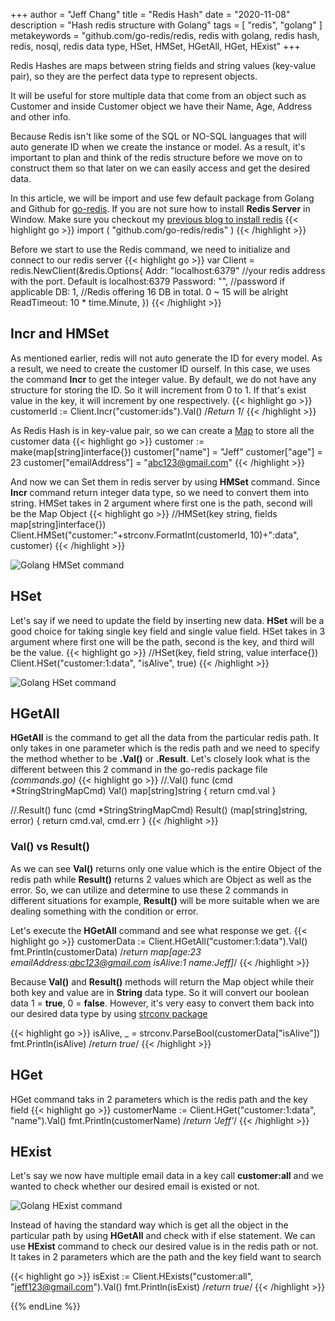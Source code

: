 +++
author = "Jeff Chang"
title = "Redis Hash"
date = "2020-11-08"
description = "Hash redis structure with Golang"
tags = [
    "redis", "golang"
]
metakeywords = "github.com/go-redis/redis, redis with golang, redis hash, redis, nosql, redis data type, HSet, HMSet, HGetAll, HGet, HExist"
+++

Redis Hashes are maps between string fields and string values (key-value pair), so they are the perfect data type to represent objects.

It will be useful for store multiple data that come from an object such as Customer and inside Customer object we have their Name, Age, Address and other info.

Because Redis isn't like some of the SQL or NO-SQL languages that will auto generate ID when we create the instance or model.
As a result, it's important to plan and think of the redis structure before we move on to construct them so that later on we can easily access and get the desired data.

In this article, we will be import and use few default package from Golang and Github for [go-redis](https://github.com/go-redis/redis). If you are not sure how to install **Redis Server** in Window. Make sure you checkout my [previous blog to install redis](/post/setup-redis)
{{< highlight go >}}
import (
	"github.com/go-redis/redis"
)
{{< /highlight >}}

Before we start to use the Redis command, we need to initialize and connect to our redis server
{{< highlight go >}}
var Client = redis.NewClient(&redis.Options{
	Addr:        "localhost:6379" //your redis address with the port. Default is localhost:6379
	Password:    "", //password if applicable
	DB:          1, //Redis offering 16 DB in total. 0 ~ 15 will be alright
	ReadTimeout: 10 * time.Minute,
})
{{< /highlight >}}

## Incr and HMSet
As mentioned earlier, redis will not auto generate the ID for every model. As a result, we need to create the customer ID ourself. In this case, we uses the command **Incr** to get the integer value. By default, we do not have any structure for storing the ID. So it will increment from 0 to 1. If that's exist value in the key, it will increment by one respectively.
{{< highlight go >}}
customerId := Client.Incr("customer:ids").Val() /*Return 1*/
{{< /highlight >}}

As Redis Hash is in key-value pair, so we can create a [Map](https://gobyexample.com/maps) to store all the customer data
{{< highlight go >}}
customer := make(map[string]interface{})
customer["name"] = "Jeff"
customer["age"] = 23
customer["emailAddress"] = "abc123@gmail.com"
{{< /highlight >}}

And now we can Set them in redis server by using **HMSet** command. Since **Incr** command return integer data type, so we need to convert them into string.
HMSet takes in 2 argument where first one is the path, second will be the Map Object
{{< highlight go >}}
//HMSet(key string, fields map[string]interface{})
Client.HMSet("customer:"+strconv.FormatInt(customerId, 10)+":data", customer)
{{< /highlight >}}

![Golang HMSet command](/images/go_redis_01.JPG)


## HSet
Let's say if we need to update the field by inserting new data. **HSet** will be a good choice for taking single key field and single value field.
HSet takes in 3 argument where first one will be the path, second is the key, and third will be the value.
{{< highlight go >}}
//HSet(key, field string, value interface{})
Client.HSet("customer:1:data", "isAlive", true)
{{< /highlight >}}

![Golang HSet command](/images/go_redis_02.JPG)

## HGetAll
**HGetAll** is the command to get all the data from the particular redis path. 
It only takes in one parameter which is the redis path and we need to specify the method whether to be **.Val()** or **.Result**.
Let's closely look what is the different between this 2 command in the go-redis package file *(commands.go)*
{{< highlight go >}}
//.Val()
func (cmd *StringStringMapCmd) Val() map[string]string {
	return cmd.val
}

//.Result()
func (cmd *StringStringMapCmd) Result() (map[string]string, error) {
	return cmd.val, cmd.err
}
{{< /highlight >}}
### Val() vs Result()
As we can see **Val()** returns only one value which is the entire Object of the redis path while **Result()** returns 2 values which are Object as well as the error. So, we can utilize and determine to use these 2 commands in different situations for example, **Result()** will be more suitable when we are dealing something with the condition or error.

Let's execute the **HGetAll** command and see what response we get.
{{< highlight go >}}
customerData := Client.HGetAll("customer:1:data").Val()
fmt.Println(customerData) /*return map[age:23 emailAddress:abc123@gmail.com isAlive:1 name:Jeff]*/
{{< /highlight >}}

Because **Val()** and **Result()** methods will return the Map object while their both key and value are in **String** data type. So it will convert our boolean data
1 = **true**, 0 = **false**. However, it's very easy to convert them back into our desired data type by using [strconv package](https://golang.org/pkg/strconv/)

{{< highlight go >}}
isAlive, _ = strconv.ParseBool(customerData["isAlive"])
fmt.Println(isAlive) /*return true*/
{{< /highlight >}}

## HGet
HGet command taks in 2 parameters which is the redis path and the key field
{{< highlight go >}}
customerName := Client.HGet("customer:1:data", "name").Val()
fmt.Println(customerName) /*return 'Jeff'*/
{{< /highlight >}}

## HExist
Let's say we now have multiple email data in a key call **customer:all** and we wanted to check whether our desired email is existed or not.

![Golang HExist command](/images/go_redis_03.JPG)

Instead of having the standard way which is get all the object in the particular path by using **HGetAll** and check with if else statement. We can use **HExist** command to check our desired value is in the redis path or not. It takes in 2 parameters which are the path and the key field want to search

{{< highlight go >}}
isExist := Client.HExists("customer:all", "jeff123@gmail.com").Val()
fmt.Println(isExist) /*return true*/
{{< /highlight >}}

{{% endLine %}}

<div class="fb-comments" data-href="https://jeffdevslife.com/post/redis-hash/" data-numposts="5"  ></div>
